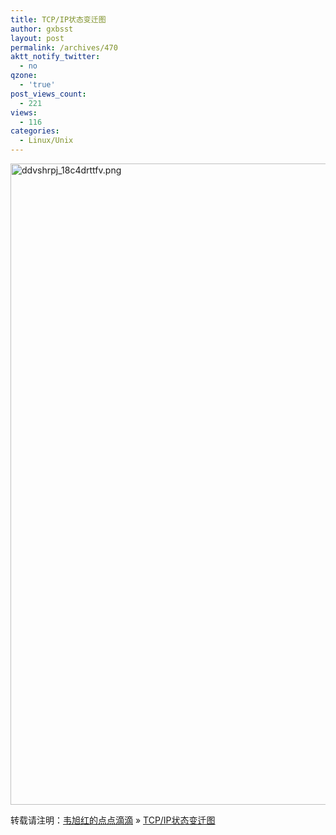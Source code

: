 ```yaml
---
title: TCP/IP状态变迁图
author: gxbsst
layout: post
permalink: /archives/470
aktt_notify_twitter:
  - no
qzone:
  - 'true'
post_views_count:
  - 221
views:
  - 116
categories:
  - Linux/Unix
---
```

<img src="http://www.weixuhong.com/content/uploads/2010/02/ddvshrpj_18c4drttfv.png" alt="ddvshrpj_18c4drttfv.png" border="0" width="694" height="1026" />

转载请注明：[韦旭红的点点滴滴][1] &raquo; [TCP/IP状态变迁图][2]

 [1]: http://www.weixuhong.com
 [2]: http://www.weixuhong.com/archives/470